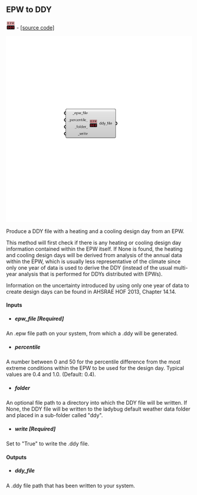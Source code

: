 ## EPW to DDY
![](../../images/icons/EPW_to_DDY.png) - [[source code]](https://github.com/ladybug-tools/ladybug-grasshopper/blob/master/ladybug_grasshopper/src//LB%20EPW%20to%20DDY.py)

![](../../images/components/EPW_to_DDY.png)

Produce a DDY file with a heating and a cooling design day from an EPW.
 

This method will first check if there is any heating or cooling design day information
 contained within the EPW itself. If None is found, the heating and cooling design
 days will be derived from analysis of the annual data within the EPW, which is
 usually less representative of the climate since only one year of data is used
 to derive the DDY (instead of the usual multi-year analysis that is performed for
 DDYs distributed with EPWs).
 

Information on the uncertainty introduced by using only one year of data to create
 design days can be found in AHSRAE HOF 2013, Chapter 14.14.
 



#### Inputs
* ##### epw_file [Required]
An .epw file path on your system, from which a .ddy will be generated. 
* ##### percentile 
A number between 0 and 50 for the percentile difference from the most extreme conditions within the EPW to be used for the design day. Typical values are 0.4 and 1.0. (Default: 0.4). 
* ##### folder 
An optional file path to a directory into which the DDY file will be written.  If None, the DDY file will be written to the ladybug default weather data folder and placed in a sub-folder called "ddy". 
* ##### write [Required]
Set to "True" to write the .ddy file. 

#### Outputs
* ##### ddy_file
A .ddy file path that has been written to your system. 